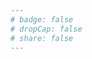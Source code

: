 ```yaml
---
# badge: false
# dropCap: false
# share: false
---
```


<!-- {{< align center "**风筝飞得很高**" >}}
{{< align center "**是我从未爬上去过的高度**" >}} -->